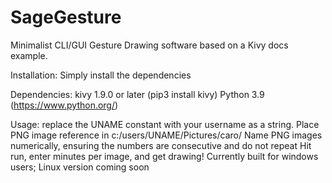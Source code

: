 # SageGesture
Minimalist CLI/GUI Gesture Drawing software based on a Kivy docs example.

Installation: Simply install the dependencies

  Dependencies: 
   kivy 1.9.0 or later (pip3 install kivy)
   Python 3.9 (https://www.python.org/)

  Usage:
    replace the UNAME constant with your username as a string.
    Place PNG image reference in c:/users/UNAME/Pictures/caro/
    Name PNG images numerically, ensuring the numbers are consecutive and do not repeat
    Hit run, enter minutes per image, and get drawing!
  Currently built for windows users; Linux version coming soon
